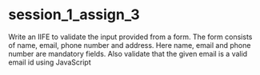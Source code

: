 # session_1_assign_3
Write an IIFE to validate the input provided from a form. The form consists of name, email, phone number and address. Here name, email and phone number are mandatory fields. Also validate that the given email is a valid email id using JavaScript
